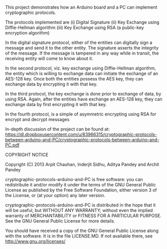 This project demonstrates how an Arduino board and a PC can implement cryptographic protocols.

The protocols implemented are 
(i) Digital Signature
(ii) Key Exchange using Diffie-Hellman algorithm
(iii) Key Exchange using RSA (a public-key encryption algorithm)

In the digital signature protocol, either of the entities can digitally sign a message and
send it to the other entity. The signature asserts the integrity of the message. If the message
is tampered in any way while in transit, the receiving entity will come to know about it.

In the second protocol, viz. key exchange using Diffie-Hellman algorithm, the entity which is willing
to exchange data can initiate the exchange of an AES-128 key. Once both the entities possess the
AES key, they can exchange data by encrypting it with that key.

In the third protocol, the key exchange is done prior to exchange of data, by using RSA. Again, after
the entities have exchange an AES-128 key, they can exchange data by first encrypting it with that key.

In the fourth protocol, is a simple of asymmetric encrypting using RSA for encrypt and decrypt messages 

In-depth discussion of the project can be found at: https://dl.dropboxusercontent.com/u/83966315/cryptographic-protocols-between-arduino-and-PC/cryptographic-protocols-between-arduino-and-PC.pdf

COPYRIGHT NOTICE

Copyright (C) 2013 Arpit Chauhan, Inderjit Sidhu, Aditya Pandey and Archit Pandey

cryptographic-protocols-arduino-and-PC is free software: you can redistribute it and/or modify 
it under the terms of the GNU General Public License as published by 
the Free Software Foundation, either version 3 of the License, or 
(at your option) any later version.

cryptographic-protocols-arduino-and-PC is distributed in the hope that it will be useful, 
but WITHOUT ANY WARRANTY; without even the implied warranty of 
MERCHANTABILITY or FITNESS FOR A PARTICULAR PURPOSE.  See the 
GNU General Public License for more details.

You should have received a copy of the GNU General Public License 
along with the software. It is in the file LICENSE.MD. 
If not available there, see <http://www.gnu.org/licenses/>
   



